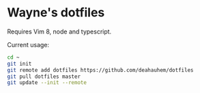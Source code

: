 # Wayne's dotfiles

Requires Vim 8, node and typescript.

Current usage:
```bash
cd ~
git init
git remote add dotfiles https://github.com/deahauhem/dotfiles
git pull dotfiles master
git update --init --remote
```
